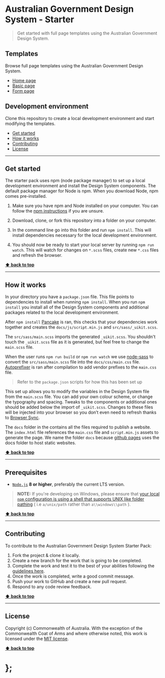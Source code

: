 Australian Government Design System - Starter
==========================

> Get started with full page templates using the Australian Government Design System.

## Templates

Browse full page templates using the Australian Government Design System.

- [Home page](https://govau.github.io/design-system-starter/)
- [Basic page](https://govau.github.io/design-system-starter/basic)
- [Form page](https://govau.github.io/design-system-starter/form)


## Development environment

Clone this repository to create a local development environment and start modifying the templates.

* [Get started](#get-started)
* [How it works](#how-it-works)
* [Contributing](#contributing)
* [License](#license)


----------------------------------------------------------------------------------------------------------------------------------------------------------------


## Get started

The starter pack uses npm (node package manager) to set up a local development environment and install the Design System components. The default package manager for Node is npm. When you download Node, npm comes pre-installed.

1. Make sure you have npm and Node installed on your computer. You can follow the [npm instructions](https://www.npmjs.com/get-npm) if you are unsure.

1. Download, clone, or fork this repository into a folder on your computer.

1. In the command line go into this folder and run `npm install`. This will install dependencies necessary for the local development environment.

1. You should now be ready to start your local server by running `npm run watch`. This will watch for changes on `*.scss` files, create new `*.css` files and refresh the browser.


**[⬆ back to top](#contents)**


----------------------------------------------------------------------------------------------------------------------------------------------------------------


## How it works

In your directory you have a `package.json` file. This file points to dependencies to install when running `npm install`. When you run `npm install` you install all of the Design System components and additional packages related to the local development environment.

After `npm install` [Pancake](https://github.com/govau/pancake) is ran, this checks that your dependencies work together and creates the `docs/js/script.min.js` and `src/sass/_uikit.scss`.

The `src/sass/main.scss` imports the generated `_uikit.scss`. You shouldn't touch the `_uikit.scss` file as it is generated, but feel free to change the `main.scss` file. 

When the user runs `npm run build` or `npm run watch` we use [node-sass]("https://www.npmjs.com/package/node-sass?activeTab=versions") to convert the `src/sass/main.scss` file into the `docs/css/main.css` file. [Autoprefixer]("https://www.npmjs.com/package/autoprefixer") is ran after compilation to add vendor prefixes to the `main.css` file.

> Refer to the `package.json` scripts for how this has been set up

This set up allows you to modify the variables in the Design System file from the `main.scss` file. You can add your own colour scheme, or change the typography and spacing. Tweaks to the components or additional ones should be added below the import of `_uikit.scss`. Changes to these files will be injected into your browser so you don’t even need to refresh thanks to [Browser Sync](https://www.browsersync.io/).

The `docs` folder in the contains all the files required to publish a website. The `index.html` file references the `main.css` file and `script.min.js` assets to generate the page. We name the folder `docs` because [github pages](https://pages.github.com/) uses the docs folder to host static websites. 


**[⬆ back to top](#contents)**


----------------------------------------------------------------------------------------------------------------------------------------------------------------

## Prerequisites
- [`Node.js`](https://nodejs.org) **8 or higher**, preferably the current LTS version.

> **NOTE:** If you're developing on Windows, please ensure that [your local `npm` configuration is using a shell that supports UNIX like folder pathing](https://stackoverflow.com/questions/23243353/how-to-set-shell-for-npm-run-scripts-in-windows) ( i.e `a/unix/path`  rather than `a\\windows\\path` ).

**[⬆ back to top](#contents)**


----------------------------------------------------------------------------------------------------------------------------------------------------------------


## Contributing

To contribute to the Australian Government Design System Starter Pack:
1. Fork the project & clone it locally.
1. Create a new branch for the work that is going to be completed.
1. Complete the work and test it to the best of your abilities following the [guidelines here](https://github.com/govau/uikit#checklist-and-browser-support).
1. Once the work is completed, write a good commit message.
1. Push your work to GitHub and create a new pull request.
1. Respond to any code review feedback.


**[⬆ back to top](#contents)**


----------------------------------------------------------------------------------------------------------------------------------------------------------------


## License

Copyright (c) Commonwealth of Australia. With the exception of the Commonwealth Coat of Arms and where otherwise noted, this work is licensed under the [MIT license](https://raw.githubusercontent.com/govau/design-system-starter/master/LICENSE).


**[⬆ back to top](#contents)**

# };
